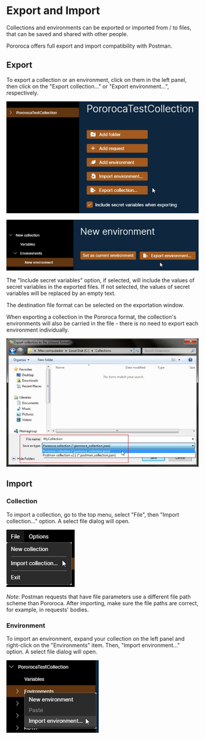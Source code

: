 # Export and Import

Collections and environments can be exported or imported from / to files, that can be saved and shared with other people.

Pororoca offers full export and import compatibility with Postman.

## Export

To export a collection or an environment, click on them in the left panel, then click on the "Export collection..." or "Export environment...", respectively.

![ExportCollection](./imgs/export_collection.jpg)

![ExportEnvironment](./imgs/export_environment.jpg)

The "Include secret variables" option, if selected, will include the values of secret variables in the exported files. If not selected, the values of secret variables will be replaced by an empty text.

The destination file format can be selected on the exportation window.

When exporting a collection in the Pororoca format, the collection's environments will also be carried in the file - there is no need to export each environment individually.

![ExportCollectionFileFormat](./imgs/export_collection_format.jpg)

## Import

### Collection

To import a collection, go to the top menu, select "File", then "Import collection..." option. A select file dialog will open.

![ImportCollection](./imgs/import_collection.jpg)

*Note*: Postman requests that have file parameters use a different file path scheme than Pororoca. After importing, make sure the file paths are correct, for example, in requests' bodies.

### Environment

To import an environment, expand your collection on the left panel and right-click on the "Environments" item. Then, "Import environment..." option. A select file dialog will open.

![ImportEnvironment](./imgs/import_environment.jpg)